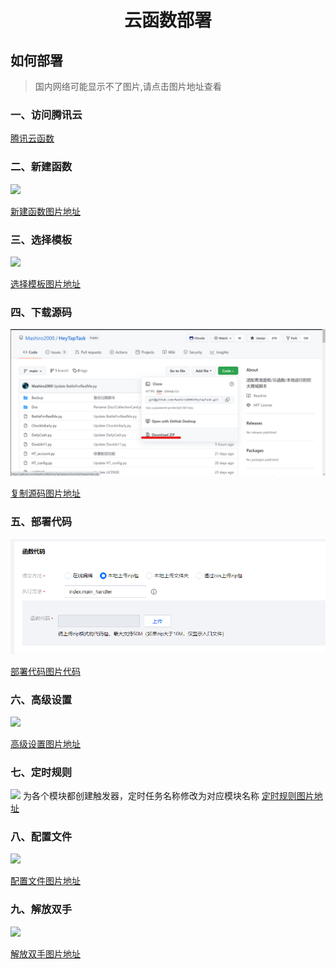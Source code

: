 # <p align="center">云函数部署</p>

## 如何部署

> 国内网络可能显示不了图片,请点击图片地址查看

### 一、访问腾讯云
[腾讯云函数](https://console.cloud.tencent.com/scf/list)

### 二、新建函数
![](https://s3.bmp.ovh/imgs/2021/09/d1b0ec0fd22130a2.png)

[新建函数图片地址](https://s3.bmp.ovh/imgs/2021/09/d1b0ec0fd22130a2.png)

### 三、选择模板
![](https://z3.ax1x.com/2021/10/02/4b4lhF.png)

[选择模板图片地址](https://z3.ax1x.com/2021/10/02/4b4lhF.png)

### 四、下载源码
![](./download_code.png)

[复制源码图片地址](https://z3.ax1x.com/2021/10/02/4b4wtO.png)

### 五、部署代码
![](./upload_code.png)

[部署代码图片代码](https://z3.ax1x.com/2021/10/02/4b5CuR.png)

### 六、高级设置
![](https://s3.bmp.ovh/imgs/2021/09/3506ca64489e6d96.png)

[高级设置图片地址](https://s3.bmp.ovh/imgs/2021/09/3506ca64489e6d96.png)

### 七、定时规则
![](https://s3.bmp.ovh/imgs/2021/09/911f19c5e34daac7.png)
为各个模块都创建触发器，定时任务名称修改为对应模块名称
[定时规则图片地址](https://s3.bmp.ovh/imgs/2021/09/911f19c5e34daac7.png)

### 八、配置文件
![](https://z3.ax1x.com/2021/10/02/4bI1y9.png)

[配置文件图片地址](https://z3.ax1x.com/2021/10/02/4bI1y9.png)

### 九、解放双手
![](https://z3.ax1x.com/2021/10/02/4boD9U.png)

[解放双手图片地址](https://z3.ax1x.com/2021/10/02/4boD9U.png)

